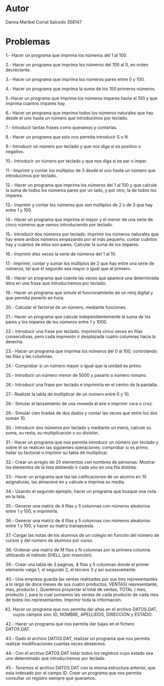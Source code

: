 # Autor

Danna Maribel Corral Salcedo 
358147 

# Problemas

1.- Hacer un programa que imprima los números del 1 al 100.

2.- Hacer un programa que imprima los números del 100 al 0, en orden decreciente.

3.- Hacer un programa que imprima los números pares entre 0 y 100.

4.- Hacer un programa que imprima la suma de los 100 primeros números.

5.-Hacer un programa que imprima los números impares hasta el 100 y que imprima cuantos
impares hay.

6.- Hacer un programa que imprima todos los números naturales que hay desde el uno hasta un
número que introducimos por teclado.

7.- Introducir tantas frases como queramos y contarlas.

8.- Hacer un programa que solo nos permita introducir S o N.

9.- Introducir un número por teclado y que nos diga si es positivo o negativo.

10.- Introducir un número por teclado y que nos diga si es par o impar.

11.- Imprimir y contar los múltiplos de 3 desde el uno hasta un número que introducimos por
teclado.

12.- Hacer un programa que imprima los números del 1 al 100 y que calcule la suma de todos los
números pares por un lado, y por otro, la de todos los impares.

13.- Imprimir y contar los números que son múltiplos de 2 o de 3 que hay entre 1 y 100.

14.- Hacer un programa que imprima el mayor y el menor de una serie de cinco números que
vamos introduciendo por teclado.

15.- Introducir dos números por teclado. Imprimir los números naturales que hay entre ambos
números empezando por el más pequeño, contar cuántos hay y cuántos de ellos son pares.
Calcular la suma de los impares.

16.- Imprimir diez veces la serie de números del 1 al 10.

17.- Imprimir, contar y sumar los múltiplos de 2 que hay entre una serie de números, tal que el
segundo sea mayor o igual que el primero.

18.- Hacer un programa que cuente las veces que aparece una determinada letra en una frase
que introduciremos por teclado.

19.- Hacer un programa que simule el funcionamiento de un reloj digital y que permita ponerlo en
hora.

20.- Calcular el factorial de un número, mediante funciones.

21.- Hacer un programa que calcule independientemente la suma de los pares y los impares de
los números entre 1 y 1000.

22.- Introducir una frase por teclado. Imprimirla cinco veces en filas consecutivas, pero cada
impresión ir desplazada cuatro columnas hacia la derecha.

23.- Hacer un programa que imprima los números del 0 al 100, controlando las filas y las
columnas.

24.- Comprobar si un número mayor o igual que la unidad es primo.

25.- Introducir un número menor de 5000 y pasarlo a numero romano.

26.- Introducir una frase por teclado e imprimirla en el centro de la pantalla.

27.- Realizar la tabla de multiplicar de un numero entre 0 y 10.

28.- Simular el lanzamiento de una moneda al aire e imprimir cara o cruz.

29.- Simular cien tiradas de dos dados y contar las veces que entre los dos suman 10.

30.- Introducir dos números por teclado y mediante un menú, calcule su suma, su resta, su
multiplicación o su división.

31.- Hacer un programa que nos permita introducir un número por teclado y sobre él se realicen
las siguientes operaciones: comprobar si es primo, hallar su factorial o imprimir su tabla de
multiplicar.

32.- Crear un arreglo de 20 elementos con nombres de personas. Mostrar los elementos de la lista
debiendo ir cada uno en una fila distinta.

33.- Hacer un programa que lea las calificaciones de un alumno en 10 asignaturas, las almacene
en y calcule e imprima su media.

34.- Usando el segundo ejemplo, hacer un programa que busque una nota en la lista.

35.- Generar una matriz de 4 filas y 5 columnas con números aleatorios entre 1 y 100, e
imprimirla.

36.- Generar una matriz de 4 filas y 5 columnas con números aleatorios entre 1 y 100, y hacer su
matriz transpuesta.

37.-Cargar las notas de los alumnos de un colegio en función del número de cursos y del número
de alumnos por curso.

38.-Ordenar una matriz de M filas y N columnas por la primera columna utilizando el método
SHELL (por inserción).

39.- Crear una tabla de 3 paginas, 4 filas y 5 columnas donde el primer elemento valga 1, el
segundo 2, el tercero 3 y así sucesivamente.

40.- Una empresa guarda las ventas realizadas por sus tres representantes a lo largo de doce
meses de sus cuatro productos, VENTAS( representante, mes, producto ). Queremos proyectar el
total de ventas, TOTAL ( mes, producto ), para lo cual sumamos las ventas de cada producto de
cada mes de todos los representantes. Imprimir toda la información.

41. Hacer un programa que nos permita dar altas en el archivo DATOS.DAT, cuyos campos son:
ID, NOMBRE, APELLIDOS, DIRECCIÓN y ESTADO.

42.- Hacer un programa que nos permita dar bajas en el fichero DATOS.DAT.

43.- Dado el archivo DATOS.DAT, realizar un programa que nos permita realizar modificaciones
cuantas veces deseemos.

44.- Con el archivo DATOS.DAT listar todos los registros cuyo estado sea uno determinado que
introduciremos por teclado.

45.- Tenemos el archivo DATOS.DAT con la misma estructura anterior, que esta indexado por el
campo ID. Crear un programa que nos permita consultar un registro siempre que queramos.
